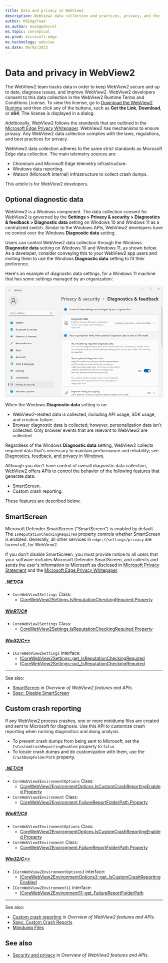 ```yaml
---
title: Data and privacy in WebView2
description: WebView2 data collection and practices, privacy, and the 'Diagnostic data' setting.
author: MSEdgeTeam
ms.author: msedgedevrel
ms.topic: conceptual
ms.prod: microsoft-edge
ms.technology: webview
ms.date: 06/02/2023
---
```

# Data and privacy in WebView2

The WebView2 team tracks data in order to keep WebView2 secure and up to date, diagnose issues, and improve WebView2.  WebView2 developers consent to this data collection in the WebView2 Runtime Terms and Conditions License.  To view the license, go to [Download the WebView2 Runtime](https://developer.microsoft.com/microsoft-edge/webview2/#download-section) and then click any of the buttons, such as **Get the Link**, **Download**, or **x64**.  The license is displayed in a dialog.

Additionally, WebView2 follows the standards that are outlined in the [Microsoft Edge Privacy Whitepaper](../../privacy-whitepaper/index.md).  WebView2 has mechanisms to ensure privacy.  Any WebView2 data collection complies with the laws, regulations, and best practices for privacy.

WebView2 data collection adheres to the same strict standards as Microsoft Edge data collection.  The main telemetry sources are:
*  Chromium and Microsoft Edge telemetry infrastructure.
*  Windows data reporting.
*  Watson (Microsoft Internal) infrastructure to collect crash dumps.

This article is for WebView2 developers.


<!-- ====================================================================== -->
## Optional diagnostic data

WebView2 is a Windows component.  The data collection consent for WebView2 is governed by the **Settings > Privacy & security > Diagnostics & feedback > Diagnostic data** setting on Windows 10 and Windows 11 as a centralized switch.  Similar to the Windows APIs, WebView2 developers have no control over the Windows **Diagnostic data** setting.

Users can control WebView2 data collection through the Windows **Diagnostic data** setting on Windows 10 and Windows 11, as shown below.  As a developer, consider conveying this to your WebView2 app users and inviting them to use the Windows **Diagnostic data** setting to fit their preference.
<!-- todo: give a specific example of how/where to convey and what to say, eg:
During installing and initially running the app, your app can present a dialog box and an instruction page about the app, saying:
"You can control WebView2 data collection through the Windows **Diagnostic data** setting on Windows 10 and Windows 11.  You can use the Windows **Diagnostic data** setting to fit your preference."
-->

Here's an example of diagnostic data settings, for a Windows 11 machine that has some settings managed by an organization:

![Settings on Windows 11 for Diagnostic data](./data-privacy-images/diagnostic-data-settings.png)

When the Windows **Diagnostic data** setting is on:
*  WebView2-related data is collected, including API usage, SDK usage, and creation failure.
*  Browser diagnostic data is collected; however, personalization data isn't collected.  Only browser events that are relevant to WebView2 are collected.

Regardless of the Windows **Diagnostic data** setting, WebView2 collects required data that's necessary to maintain performance and reliability; see [Diagnostics, feedback, and privacy in Windows](https://support.microsoft.com/en-us/windows/diagnostics-feedback-and-privacy-in-windows-28808a2b-a31b-dd73-dcd3-4559a5199319).

Although you don't have control of overall diagnostic data collection, WebView2 offers APIs to control the behavior of the following features that generate data:
*  SmartScreen.
*  Custom crash reporting.

These features are described below.


<!-- ====================================================================== -->
## SmartScreen

Microsoft Defender SmartScreen ("SmartScreen") is enabled by default.  The `IsReputationCheckingRequired` property controls whether SmartScreen is enabled.  Generally, all other services in `edge://settings/privacy` are turned off, for WebView2.

If you don't disable SmartScreen, you must provide notice to all users that your software includes Microsoft Defender SmartScreen, and collects and sends the user's information to Microsoft as disclosed in [Microsoft Privacy Statement](https://aka.ms/privacy) and the [Microsoft Edge Privacy Whitepaper](../../privacy-whitepaper/index.md#smartscreen).

##### [.NET/C#](#tab/dotnetcsharp)

* `CoreWebView2Settings` Class:
   * [CoreWebView2Settings.IsReputationCheckingRequired Property](/dotnet/api/microsoft.web.webview2.core.corewebview2settings.isreputationcheckingrequired)

##### [WinRT/C#](#tab/winrtcsharp)

* `CoreWebView2Settings` Class:
   * [CoreWebView2Settings.IsReputationCheckingRequired Property](/microsoft-edge/webview2/reference/winrt/microsoft_web_webview2_core/corewebview2settings#isreputationcheckingrequired)

##### [Win32/C++](#tab/win32cpp)

* `ICoreWebView2Settings` interface:
   * [ICoreWebView2Settings::get_IsReputationCheckingRequired](/microsoft-edge/webview2/reference/win32/icorewebview2settings8#get_isreputationcheckingrequired)
   * [ICoreWebView2Settings::put_IsReputationCheckingRequired](/microsoft-edge/webview2/reference/win32/icorewebview2settings8#put_isreputationcheckingrequired)

---

See also:
* [SmartScreen](../concepts/overview-features-apis.md#smartscreen) in _Overview of WebView2 features and APIs_.
* [Spec: Disable SmartScreen](https://github.com/MicrosoftEdge/WebView2Feedback/blob/main/specs/IsSmartScreenRequired.md)


<!-- ====================================================================== -->
## Custom crash reporting

If any WebView2 process crashes, one or more minidump files are created and sent to Microsoft for diagnosis.  Use this API to customize crash reporting when running diagnostics and doing analysis.
*  To prevent crash dumps from being sent to Microsoft, set the `IsCustomCrashReportingEnabled` property to `false`.
*  To locate crash dumps and do customization with them, use the `CrashDumpFolderPath` property.

##### [.NET/C#](#tab/dotnetcsharp)

* `CoreWebView2EnvironmentOptions` Class:
   * [CoreWebView2EnvironmentOptions.IsCustomCrashReportingEnabled Property](/dotnet/api/microsoft.web.webview2.core.corewebview2environmentoptions.iscustomcrashreportingenabled)
* `CoreWebView2Environment` Class:
   * [CoreWebView2Environment.FailureReportFolderPath Property](/dotnet/api/microsoft.web.webview2.core.corewebview2environment.failurereportfolderpath)

##### [WinRT/C#](#tab/winrtcsharp)

* `CoreWebView2EnvironmentOptions` Class:
   * [CoreWebView2EnvironmentOptions.IsCustomCrashReportingEnabled Property](/microsoft-edge/webview2/reference/winrt/microsoft_web_webview2_core/corewebview2environmentoptions#iscustomcrashreportingenabled)
* `CoreWebView2Environment` Class:
   * [CoreWebView2Environment.FailureReportFolderPath Property](/microsoft-edge/webview2/reference/winrt/microsoft_web_webview2_core/corewebview2environment#failurereportfolderpath)

##### [Win32/C++](#tab/win32cpp)

* `ICoreWebView2EnvironmentOptions3` interface:
   * [ICoreWebView2EnvironmentOptions3::get_IsCustomCrashReportingEnabled](/microsoft-edge/webview2/reference/win32/icorewebview2environmentoptions3#get_iscustomcrashreportingenabled)
* `ICoreWebView2Environment11` interface:
   * [ICoreWebView2Environment11::get_FailureReportFolderPath](/microsoft-edge/webview2/reference/win32/icorewebview2environment11#get_failurereportfolderpath)

---

See also:
* [Custom crash reporting](../concepts/overview-features-apis.md#custom-crash-reporting) in _Overview of WebView2 features and APIs_.
* [Spec: Custom Crash Reports](https://github.com/MicrosoftEdge/WebView2Feedback/blob/main/specs/DisableCrashReporting.md)
* [Minidump Files](/windows/win32/debug/minidump-files)


<!-- ====================================================================== -->
## See also

* [Security and privacy](../concepts/overview-features-apis.md#security-and-privacy) in _Overview of WebView2 features and APIs_.
